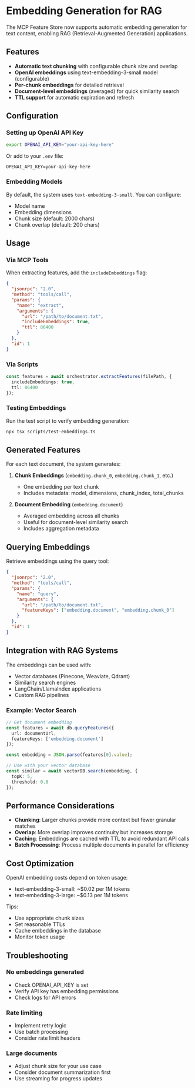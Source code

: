# Embedding Generation for RAG

The MCP Feature Store now supports automatic embedding generation for text content, enabling RAG (Retrieval-Augmented Generation) applications.

## Features

- **Automatic text chunking** with configurable chunk size and overlap
- **OpenAI embeddings** using text-embedding-3-small model (configurable)
- **Per-chunk embeddings** for detailed retrieval
- **Document-level embeddings** (averaged) for quick similarity search
- **TTL support** for automatic expiration and refresh

## Configuration

### Setting up OpenAI API Key

```bash
export OPENAI_API_KEY="your-api-key-here"
```

Or add to your `.env` file:
```
OPENAI_API_KEY=your-api-key-here
```

### Embedding Models

By default, the system uses `text-embedding-3-small`. You can configure:
- Model name
- Embedding dimensions
- Chunk size (default: 2000 chars)
- Chunk overlap (default: 200 chars)

## Usage

### Via MCP Tools

When extracting features, add the `includeEmbeddings` flag:

```json
{
  "jsonrpc": "2.0",
  "method": "tools/call",
  "params": {
    "name": "extract",
    "arguments": {
      "url": "/path/to/document.txt",
      "includeEmbeddings": true,
      "ttl": 86400
    }
  },
  "id": 1
}
```

### Via Scripts

```typescript
const features = await orchestrator.extractFeatures(filePath, {
  includeEmbeddings: true,
  ttl: 86400
});
```

### Testing Embeddings

Run the test script to verify embedding generation:

```bash
npx tsx scripts/test-embeddings.ts
```

## Generated Features

For each text document, the system generates:

1. **Chunk Embeddings** (`embedding.chunk_0`, `embedding.chunk_1`, etc.)
   - One embedding per text chunk
   - Includes metadata: model, dimensions, chunk_index, total_chunks

2. **Document Embedding** (`embedding.document`)
   - Averaged embedding across all chunks
   - Useful for document-level similarity search
   - Includes aggregation metadata

## Querying Embeddings

Retrieve embeddings using the query tool:

```json
{
  "jsonrpc": "2.0",
  "method": "tools/call",
  "params": {
    "name": "query",
    "arguments": {
      "url": "/path/to/document.txt",
      "featureKeys": ["embedding.document", "embedding.chunk_0"]
    }
  },
  "id": 1
}
```

## Integration with RAG Systems

The embeddings can be used with:
- Vector databases (Pinecone, Weaviate, Qdrant)
- Similarity search engines
- LangChain/LlamaIndex applications
- Custom RAG pipelines

### Example: Vector Search

```typescript
// Get document embedding
const features = await db.queryFeatures({
  url: documentUrl,
  featureKeys: ['embedding.document']
});

const embedding = JSON.parse(features[0].value);

// Use with your vector database
const similar = await vectorDB.search(embedding, {
  topK: 5,
  threshold: 0.8
});
```

## Performance Considerations

- **Chunking**: Larger chunks provide more context but fewer granular matches
- **Overlap**: More overlap improves continuity but increases storage
- **Caching**: Embeddings are cached with TTL to avoid redundant API calls
- **Batch Processing**: Process multiple documents in parallel for efficiency

## Cost Optimization

OpenAI embedding costs depend on token usage:
- text-embedding-3-small: ~$0.02 per 1M tokens
- text-embedding-3-large: ~$0.13 per 1M tokens

Tips:
- Use appropriate chunk sizes
- Set reasonable TTLs
- Cache embeddings in the database
- Monitor token usage

## Troubleshooting

### No embeddings generated
- Check OPENAI_API_KEY is set
- Verify API key has embedding permissions
- Check logs for API errors

### Rate limiting
- Implement retry logic
- Use batch processing
- Consider rate limit headers

### Large documents
- Adjust chunk size for your use case
- Consider document summarization first
- Use streaming for progress updates